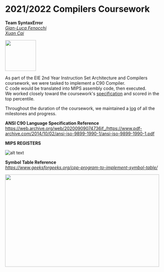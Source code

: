 2021/2022 Compilers Coursework
==============================


**Team SyntaxError**  
*[Gian-Luca Fenocchi](https://github.com/SpaceBod)*  
*[Xuan Cai](https://github.com/xc720)* 
  
<img src="https://c.tenor.com/y2JXkY1pXkwAAAAC/cat-computer.gif" width="100" height="100">  

As part of the EIE 2nd Year Instruction Set Architecture and Compilers coursework, we were tasked to implement a C90 Compiler.  
C code would be translated into MIPS assembly code, then executed.  
We worked closely toward the coursework's [specification](specification.md) and scored in the top percentile.

Throughout the duration of the coursework, we maintained a [log](Management.pdf) of all the milestones and progress.

**ANSI C90 Language Specification Reference**  
https://web.archive.org/web/20200909074736if_/https://www.pdf-archive.com/2014/10/02/ansi-iso-9899-1990-1/ansi-iso-9899-1990-1.pdf

**MIPS REGISTERS**  

![alt text](https://www.cise.ufl.edu/~mssz/CompOrg/Table2.1-MIPSregisters.gif?raw=true)  
  

**Symbol Table Reference**  
*https://www.geeksforgeeks.org/cpp-program-to-implement-symbol-table/*

<img src="https://media.geeksforgeeks.org/wp-content/uploads/asd1-1.png" width="500" height="300">  



